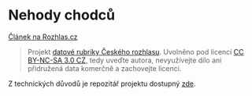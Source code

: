 # Nehody chodců

[Článek na Rozhlas.cz](http://zpravy.rozhlas.cz/zpravy/data/_zprava/kde-jsou-mista-nebezpecna-pro-chodce-interaktivni-mapa-vsech-nehod-od-roku-2007--1529937)

> Projekt [datové rubriky Českého rozhlasu](http://www.rozhlas.cz/zpravy/data/). Uvolněno pod licencí [CC BY-NC-SA 3.0 CZ](http://creativecommons.org/licenses/by-nc-sa/3.0/cz/), tedy uveďte autora, nevyužívejte dílo ani přidružená data komerčně a zachovejte licenci.

Z technických důvodů je repozitář projektu dostupný [zde](https://bitbucket.org/samizdatcz/nehody-chodci/).
